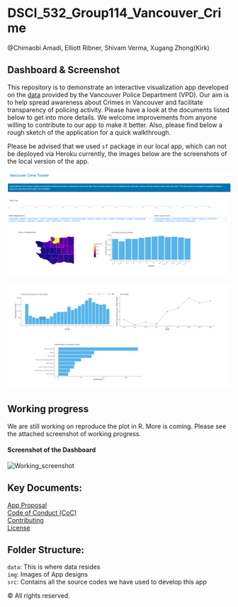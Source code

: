 DSCI_532_Group114_Vancouver_Crime
================
@Chimaobi Amadi, Elliott Ribner, Shivam Verma, Xugang Zhong(Kirk)

## Dashboard & Screenshot
This repository is to demonstrate an interactive visualization app developed on the [data](https://geodash.vpd.ca/opendata/) provided by the Vancouver Police Department (VPD). Our aim is to help spread awareness about Crimes in Vancouver and facilitate transparency of policing activity. Please have a look at the documents listed below to get into more details. We welcome improvements from anyone willing to contribute to our app to make it better. Also, please find below a rough sketch of the application for a quick walkthrough.

Please be advised that we used `sf` package in our local app, which can not be deployed via Heroku currently, the images below are the screenshots of the local version of the app. 


![Screenshot](/img/appscreenshot_r.PNG)


![Screenshot](/img/appscreenshot_r2.PNG)



## Working progress
We are still working on reproduce the plot in R. More is coming. Please see the attached screenshot of working progress.

#### Screenshot of the Dashboard 
![Working_screenshot](/img/screenshot.png)

## Key Documents:
[App Proposal](https://github.com/UBC-MDS/DSCI_532_Group114_Vancouver_Crime/blob/master/Proposal.md)  
[Code of Conduct (CoC)](https://github.com/UBC-MDS/DSCI_532_Group114_Vancouver_Crime/blob/master/CODE_OF_CONDUCT.md)  
[Contributing](https://github.com/UBC-MDS/DSCI_532_Group114_Vancouver_Crime/blob/master/Contributing.md)    
[License](https://github.com/UBC-MDS/DSCI_532_Group114_Vancouver_Crime/blob/master/LICENSE)  

## Folder Structure:
`data`: This is where data resides  
`img`: Images of App designs  
`src`: Contains all the source codes we have used to develop this app  




© All rights reserved.

